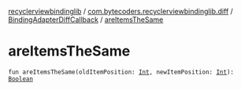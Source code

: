 [recyclerviewbindinglib](../../index.md) / [com.bytecoders.recyclerviewbindinglib.diff](../index.md) / [BindingAdapterDiffCallback](index.md) / [areItemsTheSame](./are-items-the-same.md)

# areItemsTheSame

`fun areItemsTheSame(oldItemPosition: `[`Int`](https://kotlinlang.org/api/latest/jvm/stdlib/kotlin/-int/index.html)`, newItemPosition: `[`Int`](https://kotlinlang.org/api/latest/jvm/stdlib/kotlin/-int/index.html)`): `[`Boolean`](https://kotlinlang.org/api/latest/jvm/stdlib/kotlin/-boolean/index.html)